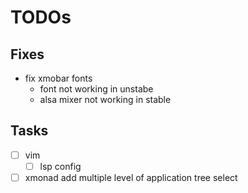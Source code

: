 # TODOs

## Fixes
- fix xmobar fonts
    - font not working in unstabe
    - alsa mixer not working in stable

## Tasks
- [ ] vim
    - [ ] lsp config
- [ ] xmonad add multiple level of application tree select
